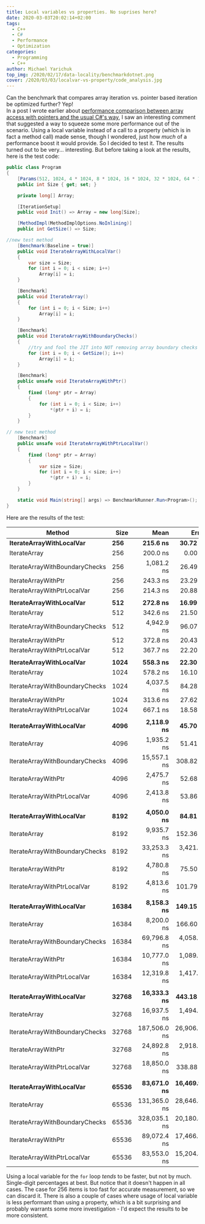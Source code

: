 ```yaml
---
title: Local variables vs properties. No suprises here?
date: 2020-03-03T20:02:14+02:00
tags:
  - C++
  - C#
  - Performance
  - Optimization
categories:
  - Programming
  - C++
author: Michael Yarichuk
top_img: /2020/02/17/data-locality/benchmarkdotnet.png
cover: /2020/03/03/localvar-vs-property/code_analysis.jpg
---
```

Can the benchmark that compares array iteration vs. pointer based iteration be optimized further? Yep!    
In a post I wrote earlier about [performance comparison between array access with pointers and the usual C#'s  way](http://www.graymatterdeveloper.com/2020/02/23/arrays-vs-pointers/), I saw an interesting comment that suggested a way to squeeze some more performance out of the scenario.
Using a local variable instead of a call to a property (which is in fact a method call) made sense, though I wondered, just how *much* of a performance boost it would provide.
So I decided to test it. The results turned out to be very... interesting. But before taking a look at the results, here is the test code: 

```cs
public class Program
{
    [Params(512, 1024, 4 * 1024, 8 * 1024, 16 * 1024, 32 * 1024, 64 * 1024)]
    public int Size { get; set; }

    private long[] Array;

    [IterationSetup]
    public void Init() => Array = new long[Size];

    [MethodImpl(MethodImplOptions.NoInlining)]
    public int GetSize() => Size;

//new test method
    [Benchmark(Baseline = true)]
    public void IterateArrayWithLocalVar()
    {
        var size = Size;
        for (int i = 0; i < size; i++)
            Array[i] = i;
    }

    [Benchmark]
    public void IterateArray()
    {
        for (int i = 0; i < Size; i++)
            Array[i] = i;
    }

    [Benchmark]
    public void IterateArrayWithBoundaryChecks()
    {
        //try and fool the JIT into NOT removing array boundary checks
        for (int i = 0; i < GetSize(); i++)
            Array[i] = i;
    }

    [Benchmark]
    public unsafe void IterateArrayWithPtr()
    {
        fixed (long* ptr = Array)
        {
            for (int i = 0; i < Size; i++)
                *(ptr + i) = i; 
        }
    }

// new test method
    [Benchmark]
    public unsafe void IterateArrayWithPtrLocalVar()
    {
        fixed (long* ptr = Array)
        {
            var size = Size;
            for (int i = 0; i < size; i++) 
                *(ptr + i) = i;
        }
    }

    static void Main(string[] args) => BenchmarkRunner.Run<Program>();
}
```

Here are the results of the test:

|                         Method |  Size |         Mean |        Error |       StdDev |       Median | Ratio | RatioSD |
|------------------------------- |------ |-------------:|-------------:|-------------:|-------------:|------:|--------:|
|       **IterateArrayWithLocalVar** |   **256** |     **215.6 ns** |     **30.72 ns** |     **88.65 ns** |     **200.0 ns** |     **?** |       **?** |
|                   IterateArray |   256 |     200.0 ns |      0.00 ns |      0.00 ns |     200.0 ns |     ? |       ? |
| IterateArrayWithBoundaryChecks |   256 |   1,081.2 ns |     26.49 ns |     61.40 ns |   1,050.0 ns |     ? |       ? |
|            IterateArrayWithPtr |   256 |     243.3 ns |     23.29 ns |     67.56 ns |     200.0 ns |     ? |       ? |
|    IterateArrayWithPtrLocalVar |   256 |     214.3 ns |     20.88 ns |     60.92 ns |     200.0 ns |     ? |       ? |
|                                |       |              |              |              |              |       |         |
|       **IterateArrayWithLocalVar** |   **512** |     **272.8 ns** |     **16.99 ns** |     **44.76 ns** |     **300.0 ns** |  **1.00** |    **0.00** |
|                   IterateArray |   512 |     342.6 ns |     21.50 ns |     61.33 ns |     300.0 ns |  1.32 |    0.37 |
| IterateArrayWithBoundaryChecks |   512 |   4,942.9 ns |     96.07 ns |     85.16 ns |   4,950.0 ns | 19.43 |    4.17 |
|            IterateArrayWithPtr |   512 |     372.8 ns |     20.43 ns |     57.61 ns |     400.0 ns |  1.42 |    0.37 |
|    IterateArrayWithPtrLocalVar |   512 |     367.7 ns |     22.20 ns |     64.06 ns |     400.0 ns |  1.40 |    0.38 |
|                                |       |              |              |              |              |       |         |
|       **IterateArrayWithLocalVar** |  **1024** |     **558.3 ns** |     **22.30 ns** |     **64.35 ns** |     **600.0 ns** |  **1.00** |    **0.00** |
|                   IterateArray |  1024 |     578.2 ns |     16.10 ns |     41.55 ns |     600.0 ns |  1.05 |    0.14 |
| IterateArrayWithBoundaryChecks |  1024 |   4,037.5 ns |     84.28 ns |    109.59 ns |   4,000.0 ns |  7.36 |    0.79 |
|            IterateArrayWithPtr |  1024 |     313.6 ns |     27.62 ns |     76.08 ns |     300.0 ns |  0.57 |    0.16 |
|    IterateArrayWithPtrLocalVar |  1024 |     667.1 ns |     18.58 ns |     47.30 ns |     700.0 ns |  1.21 |    0.16 |
|                                |       |              |              |              |              |       |         |
|       **IterateArrayWithLocalVar** |  **4096** |   **2,118.9 ns** |     **45.70 ns** |     **77.60 ns** |   **2,100.0 ns** |  **1.00** |    **0.00** |
|                   IterateArray |  4096 |   1,935.2 ns |     51.41 ns |    108.43 ns |   1,900.0 ns |  0.91 |    0.08 |
| IterateArrayWithBoundaryChecks |  4096 |  15,557.1 ns |    308.82 ns |    273.76 ns |  15,400.0 ns |  7.27 |    0.31 |
|            IterateArrayWithPtr |  4096 |   2,475.7 ns |     52.68 ns |     89.46 ns |   2,500.0 ns |  1.17 |    0.05 |
|    IterateArrayWithPtrLocalVar |  4096 |   2,413.8 ns |     53.86 ns |     78.94 ns |   2,400.0 ns |  1.14 |    0.06 |
|                                |       |              |              |              |              |       |         |
|       **IterateArrayWithLocalVar** |  **8192** |   **4,050.0 ns** |     **84.81 ns** |     **90.75 ns** |   **4,050.0 ns** |  **1.00** |    **0.00** |
|                   IterateArray |  8192 |   9,935.7 ns |    152.36 ns |    135.06 ns |   9,950.0 ns |  2.46 |    0.08 |
| IterateArrayWithBoundaryChecks |  8192 |  33,253.3 ns |  3,421.63 ns |  5,121.34 ns |  31,250.0 ns |  8.25 |    1.28 |
|            IterateArrayWithPtr |  8192 |   4,780.8 ns |     75.50 ns |     63.04 ns |   4,750.0 ns |  1.18 |    0.04 |
|    IterateArrayWithPtrLocalVar |  8192 |   4,813.6 ns |    101.79 ns |    191.19 ns |   4,800.0 ns |  1.18 |    0.06 |
|                                |       |              |              |              |              |       |         |
|       **IterateArrayWithLocalVar** | **16384** |   **8,158.3 ns** |    **149.15 ns** |    **116.45 ns** |   **8,100.0 ns** |  **1.00** |    **0.00** |
|                   IterateArray | 16384 |   8,200.0 ns |    166.60 ns |    155.84 ns |   8,200.0 ns |  1.01 |    0.02 |
| IterateArrayWithBoundaryChecks | 16384 |  69,796.8 ns |  4,058.70 ns | 11,579.70 ns |  62,650.0 ns |  8.56 |    1.31 |
|            IterateArrayWithPtr | 16384 |  10,777.0 ns |  1,089.97 ns |  2,460.24 ns |   9,700.0 ns |  1.27 |    0.27 |
|    IterateArrayWithPtrLocalVar | 16384 |  12,319.8 ns |  1,417.59 ns |  4,090.08 ns |   9,700.0 ns |  1.49 |    0.60 |
|                                |       |              |              |              |              |       |         |
|       **IterateArrayWithLocalVar** | **32768** |  **16,333.3 ns** |    **443.18 ns** |    **527.57 ns** |  **16,300.0 ns** |  **1.00** |    **0.00** |
|                   IterateArray | 32768 |  16,937.5 ns |  1,494.17 ns |  1,942.84 ns |  16,500.0 ns |  1.04 |    0.13 |
| IterateArrayWithBoundaryChecks | 32768 | 187,506.0 ns | 26,906.30 ns | 79,333.84 ns | 144,100.0 ns | 19.13 |    1.95 |
|            IterateArrayWithPtr | 32768 |  24,892.8 ns |  2,918.12 ns |  8,465.99 ns |  19,400.0 ns |  1.64 |    0.58 |
|    IterateArrayWithPtrLocalVar | 32768 |  18,850.0 ns |    338.88 ns |    264.58 ns |  18,700.0 ns |  1.15 |    0.05 |
|                                |       |              |              |              |              |       |         |
|       **IterateArrayWithLocalVar** | **65536** |  **83,671.0 ns** | **16,469.96 ns** | **48,562.04 ns** |  **91,300.0 ns** |  **1.00** |    **0.00** |
|                   IterateArray | 65536 | 131,365.0 ns | 28,646.45 ns | 84,464.72 ns | 104,050.0 ns |  1.68 |    0.75 |
| IterateArrayWithBoundaryChecks | 65536 | 328,035.1 ns | 20,180.46 ns | 58,547.17 ns | 328,400.0 ns |  5.68 |    3.60 |
|            IterateArrayWithPtr | 65536 |  89,072.4 ns | 17,466.58 ns | 50,950.85 ns |  75,300.0 ns |  1.16 |    0.48 |
|    IterateArrayWithPtrLocalVar | 65536 |  83,553.0 ns | 15,204.40 ns | 44,830.51 ns |  96,700.0 ns |  1.08 |    0.33 |

Using a local variable for the ``for`` loop *tends* to be faster, but not by much. Single-digit percentages at best. But notice that it doesn't happen in all cases. The case for 256 items is too fast for accurate measurement, so we can discard it. There is also a couple of cases where usage of local variable is less performant than using a property, which is a bit surprising and probably warrants some more investigation - I'd expect the results to be more consistent.